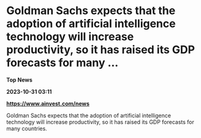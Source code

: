 # Goldman Sachs expects that the adoption of artificial intelligence technology will increase productivity, so it has raised its GDP forecasts for many ...
**Top News**

**2023-10-31 03:11**

**https://www.ainvest.com/news**

Goldman Sachs expects that the adoption of artificial intelligence technology will increase productivity, so it has raised its GDP forecasts for many countries.